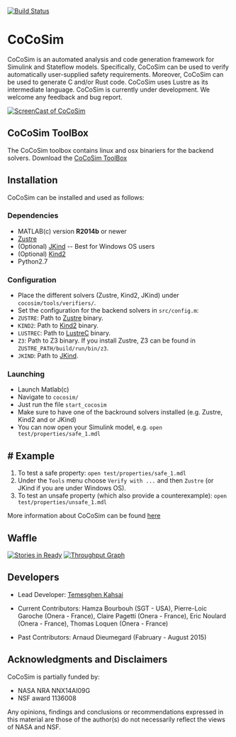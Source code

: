 [![Build Status](https://travis-ci.org/coco-team/cocoSim.svg?branch=master)](https://travis-ci.org/coco-team/cocoSim)

# CoCoSim

CoCoSim is an automated analysis and code generation framework for
Simulink and Stateflow models. Specifically, CoCoSim can be used to
verify automatically user-supplied safety requirements. Moreover,
CoCoSim can be used to generate C and/or Rust code. CoCoSim uses
Lustre as its intermediate language. CoCoSim is currently under
development. We welcome any feedback and bug report.

[![ScreenCast of CoCoSim](http://i.imgur.com/itLte0X.png)](https://youtu.be/iqwVCiU46Y4)

## CoCoSim ToolBox

The CoCoSim toolbox contains linux and osx binariers for the backend solvers.
Download the [CoCoSim ToolBox](https://github.com/coco-team/cocoSim/releases)


## Installation

CoCoSim can be installed and used as follows:

### Dependencies

* MATLAB(c) version **R2014b** or newer
* [Zustre](https://github.com/lememta/zustre)
* (Optional) [JKind](https://github.com/agacek/jkind) -- Best for Windows OS users
* (Optional) [Kind2](http://kind2-mc.github.io/kind2/)
* Python2.7

### Configuration

* Place the different solvers (Zustre, Kind2, JKind) under ```cocosim/tools/verifiers/```.
* Set the configuration for the backend solvers in `src/config.m`:
 * `ZUSTRE`: Path to [Zustre](https://github.com/coco-team/zustre) binary.
 * `KIND2`: Path to [Kind2](https://github.com/kind2-mc/kind2) binary.
 * `LUSTREC`: Path to [LustreC](https://github.com/coco-team/lustrec) binary.
 * `Z3`: Path to Z3 binary. If you install Zustre, Z3 can be found in `ZUSTRE_PATH/build/run/bin/z3`.
 * `JKIND`: Path to [JKind](https://github.com/agacek/jkind).


### Launching

+ Launch Matlab(c)
+ Navigate to `cocosim/`
+ Just run the file ```start_cocosim```
+ Make sure to have one of the backround solvers installed (e.g. Zustre, Kind2 and or JKind)
+ You can now open your Simulink model, e.g. ```open test/properties/safe_1.mdl```

## # Example

1. To test a safe property: `open test/properties/safe_1.mdl`
2. Under the `Tools` menu choose `Verify with ...` and then `Zustre` (or JKind if you are under Windows OS).
3. To test an unsafe property (which also provide a counterexample):
   `open test/properties/unsafe_1.mdl`

More information about CoCoSim can be found [here](https://github.com/coco-team/cocoSim/wiki/CoCoSim)

## Waffle
[![Stories in Ready](https://badge.waffle.io/coco-team/cocoSim.png?label=ready&title=Ready)](https://waffle.io/coco-team/cocoSim)
[![Throughput Graph](https://graphs.waffle.io/coco-team/cocoSim/throughput.svg)](https://waffle.io/coco-team/cocoSim/metrics/throughput)

## Developers

* Lead Developer: [Temesghen Kahsai](http://www.lememta.info/)

* Current Contributors: Hamza Bourbouh (SGT - USA), Pierre-Loic
  Garoche (Onera - France), Claire Pagetti (Onera - France), Eric
  Noulard (Onera - France), Thomas Loquen (Onera - France)

* Past Contributors: Arnaud Dieumegard (Fabruary - August 2015)


## Acknowledgments and Disclaimers

CoCoSim is partially funded by:

   * NASA NRA NNX14AI09G
   * NSF award 1136008

Any opinions, findings and conclusions or recommendations expressed in
this material are those of the author(s) do not necessarily
reflect the views of NASA and NSF.
